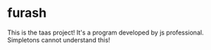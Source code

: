 # furash
This is the taas project!
It's a program developed by js professional. Simpletons cannot understand this!
